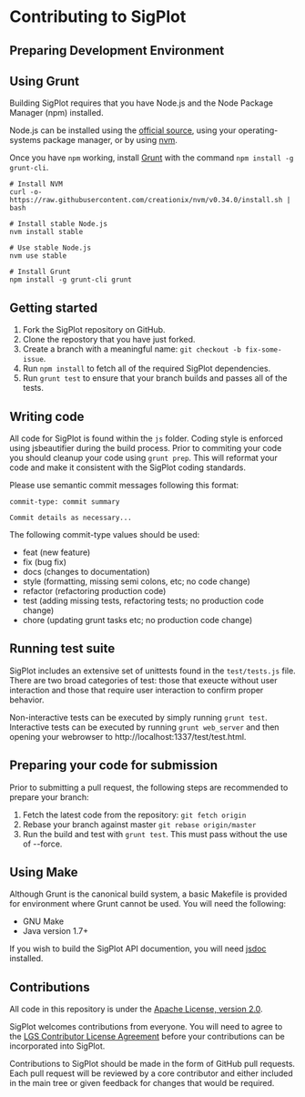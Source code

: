 # Contributing to SigPlot

## Preparing Development Environment

Using Grunt
-------------
Building SigPlot requires that you have Node.js and the Node Package Manager
(npm) installed.

Node.js can be installed using the [official source](https://nodejs.org/en/),
using your operating-systems package manager, or by using
[nvm](https://github.com/creationix/nvm).

Once you have `npm` working, install [Grunt](http://gruntjs.com) with the
command `npm install -g grunt-cli`.

```
# Install NVM
curl -o- https://raw.githubusercontent.com/creationix/nvm/v0.34.0/install.sh | bash

# Install stable Node.js
nvm install stable

# Use stable Node.js
nvm use stable

# Install Grunt
npm install -g grunt-cli grunt
```

## Getting started

1. Fork the SigPlot repository on GitHub.
2. Clone the repostory that you have just forked.
3. Create a branch with a meaningful name: `git checkout -b fix-some-issue`.
4. Run `npm install` to fetch all of the required SigPlot dependencies.
5. Run `grunt test` to ensure that your branch builds and passes all of the tests.

## Writing code

All code for SigPlot is found within the `js` folder.  Coding style is enforced
using jsbeautifier during the build process.  Prior to commiting your code you
should cleanup your code using `grunt prep`.  This will reformat your
code and make it consistent with the SigPlot coding standards.

Please use semantic commit messages following this format:

```
commit-type: commit summary

Commit details as necessary...
```

The following commit-type values should be used:
* feat (new feature)
* fix (bug fix)
* docs (changes to documentation)
* style (formatting, missing semi colons, etc; no code change)
* refactor (refactoring production code)
* test (adding missing tests, refactoring tests; no production code change)
* chore (updating grunt tasks etc; no production code change)

## Running test suite

SigPlot includes an extensive set of unittests found in the `test/tests.js`
file.  There are two broad categories of test: those that exeucte without user
interaction and those that require user interaction to confirm proper behavior.

Non-interactive tests can be executed by simply running `grunt test`.
Interactive tests can be executed by running `grunt web_server` and then
opening your webrowser to http://localhost:1337/test/test.html.

## Preparing your code for submission

Prior to submitting a pull request, the following steps are recommended to
prepare your branch:

1. Fetch the latest code from the repository: `git fetch origin`
2. Rebase your branch against master `git rebase origin/master`
3. Run the build and test with `grunt test`.  This must pass without the use of --force.

Using Make
-------------
Although Grunt is the canonical build system, a basic Makefile is provided for
environment where Grunt cannot be used.  You will need the following:

* GNU Make
* Java version 1.7+

If you wish to build the SigPlot API documention, you will need
[jsdoc](https://github.com/jsdoc3/jsdoc) installed.

## Contributions

All code in this repository is under the [Apache License, version 2.0](https://www.apache.org/licenses/LICENSE-2.0).

SigPlot welcomes contributions from everyone.  You will need to agree to the
[LGS Contributor License Agreement](https://cla-assistant.lgsinnovations.com/LGSInnovations/) before
your contributions can be incorporated into SigPlot.

Contributions to SigPlot should be made in the form of GitHub pull requests.
Each pull request will be reviewed by a core contributor and either included in
the main tree or given feedback for changes that would be required.
